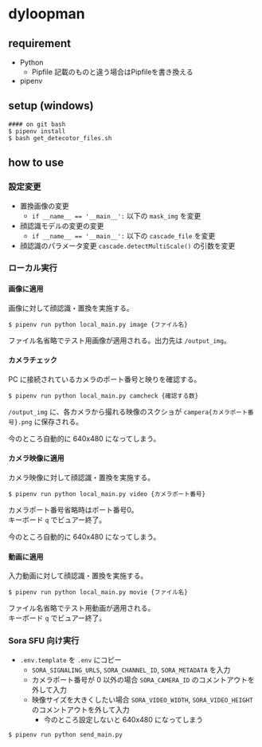 # dyloopman

## requirement
- Python
    - Pipfile 記載のものと違う場合はPipfileを書き換える
- pipenv


## setup (windows)
```
#### on git bash
$ pipenv install
$ bash get_detecotor_files.sh
```

## how to use
### 設定変更
- 置換画像の変更
    - `if __name__ == '__main__':` 以下の `mask_img` を変更
- 顔認識モデルの変更の変更
    - `if __name__ == '__main__':` 以下の `cascade_file` を変更
- 顔認識のパラメータ変更
  `cascade.detectMultiScale()` の引数を変更

### ローカル実行
#### 画像に適用
画像に対して顔認識・置換を実施する。
```
$ pipenv run python local_main.py image {ファイル名}
```
ファイル名省略でテスト用画像が適用される。出力先は `/output_img`。

#### カメラチェック
PC に接続されているカメラのポート番号と映りを確認する。
```
$ pipenv run python local_main.py camcheck {確認する数}
```
`/output_img` に、各カメラから撮れる映像のスクショが `campera{カメラポート番号}.png` に保存される。

今のところ自動的に 640x480 になってしまう。

#### カメラ映像に適用
カメラ映像に対して顔認識・置換を実施する。
```
$ pipenv run python local_main.py video {カメラポート番号}
```
カメラポート番号省略時はポート番号0。  
キーボード `q` でビュアー終了。

今のところ自動的に 640x480 になってしまう。

#### 動画に適用
入力動画に対して顔認識・置換を実施する。
```
$ pipenv run python local_main.py movie {ファイル名}
```
ファイル名省略でテスト用動画が適用される。  
キーボード `q` でビュアー終了。

### Sora SFU 向け実行
- `.env.template` を `.env` にコピー
  - `SORA_SIGNALING_URLS`, `SORA_CHANNEL_ID`, `SORA_METADATA` を入力
  - カメラポート番号が 0 以外の場合 `SORA_CAMERA_ID` のコメントアウトを外して入力
  - 映像サイズを大きくしたい場合 `SORA_VIDEO_WIDTH`, `SORA_VIDEO_HEIGHT` のコメントアウトを外して入力
    - 今のところ設定しないと 640x480 になってしまう

```
$ pipenv run python send_main.py 
```
